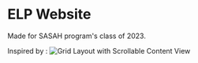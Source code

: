 # ELP Website

Made for SASAH program's class of 2023.

Inspired by : 
![Grid Layout with Scrollable Content View](https://tympanus.net/codrops/wp-content/uploads/2018/09/GridLayout_featured.jpg)






